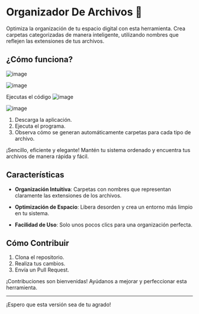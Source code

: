 

# Organizador De Archivos 📂

Optimiza la organización de tu espacio digital con esta herramienta. Crea carpetas categorizadas de manera inteligente, utilizando nombres que reflejen las extensiones de tus archivos.

## ¿Cómo funciona?
![image](https://github.com/nahataen/OrganizadorDeArchivos/assets/4331964/951102d0-4cfe-4274-9884-5e85c2888007)

![image](https://github.com/nahataen/OrganizadorDeArchivos/assets/4331964/e1b0320d-327f-405d-a8a5-3285c11ba97e)

Ejecutas el código 
![image](https://github.com/nahataen/OrganizadorDeArchivos/assets/4331964/f1b230d9-fd3b-46fe-98f9-7175e42c89c3)

![image](https://github.com/nahataen/OrganizadorDeArchivos/assets/4331964/1cad5578-361c-4bc4-93c8-1f2ed076913d)


1. Descarga la aplicación.
2. Ejecuta el programa.
3. Observa cómo se generan automáticamente carpetas para cada tipo de archivo.

¡Sencillo, eficiente y elegante! Mantén tu sistema ordenado y encuentra tus archivos de manera rápida y fácil.

## Características

- **Organización Intuitiva**: Carpetas con nombres que representan claramente las extensiones de los archivos.
  
- **Optimización de Espacio**: Libera desorden y crea un entorno más limpio en tu sistema.

- **Facilidad de Uso**: Solo unos pocos clics para una organización perfecta.

## Cómo Contribuir

1. Clona el repositorio.
2. Realiza tus cambios.
3. Envía un Pull Request.

¡Contribuciones son bienvenidas! Ayúdanos a mejorar y perfeccionar esta herramienta.


---

¡Espero que esta versión sea de tu agrado!
